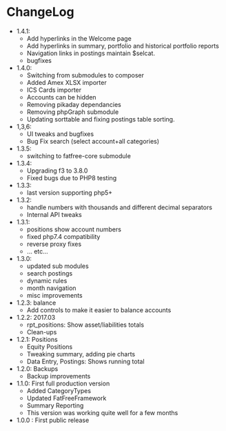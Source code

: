 # ChangeLog

- 1.4.1:
  - Add hyperlinks in the Welcome page
  - Add hyperlinks in summary, portfolio and historical portfolio reports
  - Navigation links in postings maintain $selcat.
  - bugfixes
- 1.4.0:
  - Switching from submodules to composer
  - Added Amex XLSX importer
  - ICS Cards importer
  - Accounts can be hidden
  - Removing pikaday dependancies
  - Removing phpGraph submodule
  - Updating sorttable and fixing postings table sorting.
- 1,3,6:
  - UI tweaks and bugfixes
  - Bug Fix search (select account+all categories)
- 1.3.5:
  - switching to fatfree-core submodule
- 1.3.4:
  - Upgrading f3 to 3.8.0
  - Fixed bugs due to PHP8 testing
- 1.3.3:
  - last version supporting php5+
- 1.3.2:
  - handle numbers with thousands and different decimal separators
  - Internal API tweaks
- 1.3.1:
  - positions show account numbers
  - fixed php7.4 compatibility
  - reverse proxy fixes
  - ... etc...
- 1.3.0:
  - updated sub modules
  - search postings
  - dynamic rules
  - month navigation
  - misc improvements
- 1.2.3: balance
  - Add controls to make it easier to balance accounts
- 1.2.2: 2017.03
  - rpt_positions: Show asset/liabilities totals
  - Clean-ups
- 1.2.1: Positions
  - Equity Positions
  - Tweaking summary, adding pie charts
  - Data Entry, Postings: Shows running total
- 1.2.0: Backups
  - Backup improvements
- 1.1.0: First full production version
  - Added CategoryTypes
  - Updated FatFreeFramework
  - Summary Reporting
  - This version was working quite well for a few months
- 1.0.0 : First public release
